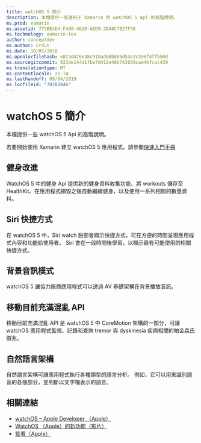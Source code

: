 ```yaml
---
title: watchOS 5 簡介
description: 本檔提供一些適用于 Xamarin 的 watchOS 5 Api 的高階說明。
ms.prod: xamarin
ms.assetid: 775BE4E4-F408-4620-AED9-2B48C7B27F38
ms.technology: xamarin-ios
author: conceptdev
ms.author: crdun
ms.date: 10/05/2018
ms.openlocfilehash: e873d476e38c91bad0db805d53e2c396f4ffb9dd
ms.sourcegitcommit: 933de144d1fbe7d412e49b743839cae4bfcac439
ms.translationtype: MT
ms.contentlocale: zh-TW
ms.lasthandoff: 09/04/2019
ms.locfileid: "70282046"
---
```

# <a name="introduction-to-watchos-5"></a>watchOS 5 簡介

本檔提供一些 watchOS 5 Api 的高階說明。

若要開始使用 Xamarin 建立 watchOS 5 應用程式，請參閱[快速入門手冊](~/ios/platform/introduction-to-ios12/get-started.md)

## <a name="workout-improvements"></a>健身改進

WatchOS 5 中的健身 Api 提供新的健身資料收集功能、將 workouts 儲存至 HealthKit、在應用程式損毀之後自動繼續健身，以及使用一系列相關的數量資料。

## <a name="siri-shortcuts"></a>Siri 快捷方式

在 watchOS 5 中，Siri watch 臉部會顯示快捷方式，可在方便的時間呈現應用程式內容和功能給使用者。 Siri 會在一段時間後學習，以顯示最有可能使用的相關快捷方式。

## <a name="background-audio-mode"></a>背景音訊模式

watchOS 5 讓協力廠商應用程式可以透過 AV 基礎架構在背景播放音訊。

## <a name="movement-disorder-api"></a>移動目前充滿混亂 API

移動目前充滿混亂 API 是 watchOS 5 中 CoreMotion 架構的一部分，可讓 watchOS 應用程式監視、記錄和查詢 tremor 與 dyskinesia 疾病相關的帕金森氏徵兆。

## <a name="natural-language-framework"></a>自然語言架構

自然語言架構可讓應用程式執行各種類型的語言分析。 例如，它可以用來識別語音的各個部分，並判斷以文字塊表示的語言。

## <a name="related-links"></a>相關連結

- [watchOS – Apple Developer （Apple）](https://developer.apple.com/watchOS/)
- [WatchOS （Apple）的新功能（影片）](https://developer.apple.com/videos/play/wwdc2018/206/)
- [監看（Apple）](https://www.apple.com/watch/)
